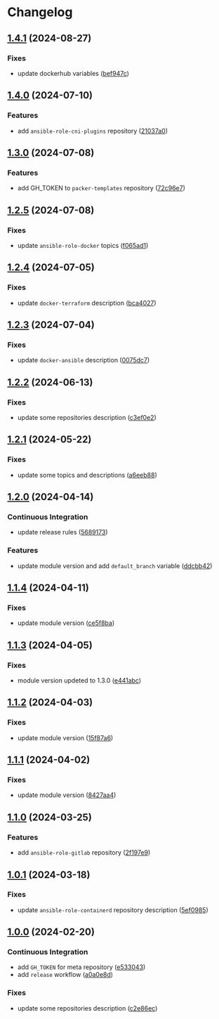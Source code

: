 # Changelog

## [1.4.1](https://github.com/antmelekhin/meta/compare/v1.4.0...v1.4.1) (2024-08-27)


### Fixes

* update dockerhub variables ([bef947c](https://github.com/antmelekhin/meta/commit/bef947ce38c45bb337ad3589eb6c2baaf9f6cbf1))

## [1.4.0](https://github.com/antmelekhin/meta/compare/v1.3.0...v1.4.0) (2024-07-10)


### Features

* add `ansible-role-cni-plugins` repository ([21037a0](https://github.com/antmelekhin/meta/commit/21037a0bd8665686a9f52f0d343ce244334cfed9))

## [1.3.0](https://github.com/antmelekhin/meta/compare/v1.2.5...v1.3.0) (2024-07-08)


### Features

* add GH_TOKEN to `packer-templates` repository ([72c96e7](https://github.com/antmelekhin/meta/commit/72c96e77ad79ef3a38ef259fe7aa9482109ff331))

## [1.2.5](https://github.com/antmelekhin/meta/compare/v1.2.4...v1.2.5) (2024-07-08)


### Fixes

* update `ansible-role-docker` topics ([f065ad1](https://github.com/antmelekhin/meta/commit/f065ad1d8e8f33b5cfe9c8c602688a8355eb17bb))

## [1.2.4](https://github.com/antmelekhin/meta/compare/v1.2.3...v1.2.4) (2024-07-05)


### Fixes

* update `docker-terraform` description ([bca4027](https://github.com/antmelekhin/meta/commit/bca4027067a955b17d6b14ab59901cb5225e5615))

## [1.2.3](https://github.com/antmelekhin/meta/compare/v1.2.2...v1.2.3) (2024-07-04)


### Fixes

* update `docker-ansible` description ([0075dc7](https://github.com/antmelekhin/meta/commit/0075dc74c1cfb14158204d9c95c8cd907865872d))

## [1.2.2](https://github.com/antmelekhin/meta/compare/v1.2.1...v1.2.2) (2024-06-13)


### Fixes

* update some repositories description ([c3ef0e2](https://github.com/antmelekhin/meta/commit/c3ef0e2d64b2d534174e6f94067e80c94bf1c35f))

## [1.2.1](https://github.com/antmelekhin/meta/compare/v1.2.0...v1.2.1) (2024-05-22)


### Fixes

* update some topics and descriptions ([a6eeb88](https://github.com/antmelekhin/meta/commit/a6eeb88b3a8aa5245d53eede31e5eaf50d363ae5))

## [1.2.0](https://github.com/antmelekhin/meta/compare/v1.1.4...v1.2.0) (2024-04-14)


### Continuous Integration

* update release rules ([5689173](https://github.com/antmelekhin/meta/commit/56891738b49fb553e23f3ec6e13f36f2137879dd))


### Features

* update module version and add `default_branch` variable ([ddcbb42](https://github.com/antmelekhin/meta/commit/ddcbb4272cacd01e3feb0cb8b154b2e2db3c80f9))

## [1.1.4](https://github.com/antmelekhin/meta/compare/v1.1.3...v1.1.4) (2024-04-11)


### Fixes

* update module version ([ce5f8ba](https://github.com/antmelekhin/meta/commit/ce5f8ba02c942195b81171fca72dcde42269f2a5))

## [1.1.3](https://github.com/antmelekhin/meta/compare/v1.1.2...v1.1.3) (2024-04-05)


### Fixes

* module version updeted to 1.3.0 ([e441abc](https://github.com/antmelekhin/meta/commit/e441abc3bd65fa5bedc25b81d26815346f87426c))

## [1.1.2](https://github.com/antmelekhin/meta/compare/v1.1.1...v1.1.2) (2024-04-03)


### Fixes

* update module version ([15f87a6](https://github.com/antmelekhin/meta/commit/15f87a625d02a271dfc309d464e2293491c53e41))

## [1.1.1](https://github.com/antmelekhin/meta/compare/v1.1.0...v1.1.1) (2024-04-02)


### Fixes

* update module version ([8427aa4](https://github.com/antmelekhin/meta/commit/8427aa49b25caf142d34d0412a548570c5acb106))

## [1.1.0](https://github.com/antmelekhin/meta/compare/v1.0.1...v1.1.0) (2024-03-25)


### Features

* add `ansible-role-gitlab` repository ([2f197e9](https://github.com/antmelekhin/meta/commit/2f197e9ed47fcd84830185af5a0775faba3921bd))

## [1.0.1](https://github.com/antmelekhin/meta/compare/v1.0.0...v1.0.1) (2024-03-18)


### Fixes

* update `ansible-role-containerd` repository description ([5ef0985](https://github.com/antmelekhin/meta/commit/5ef0985462ba983dae47e525861386c2b194079a))

## [1.0.0](https://github.com/antmelekhin/meta/compare/...v1.0.0) (2024-02-20)


### Continuous Integration

* add `GH_TOKEN` for meta repository ([e533043](https://github.com/antmelekhin/meta/commit/e533043947999a1efd3a225320226ee10993c4ae))
* add `release` workflow ([a0a0e8d](https://github.com/antmelekhin/meta/commit/a0a0e8d089072210b769cb34f1344867829573dd))


### Fixes

* update some repositories description ([c2e86ec](https://github.com/antmelekhin/meta/commit/c2e86ecfb5bdd827f34f81deb107a8c43d4fc8c9))
